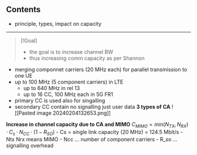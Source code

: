## Contents
- principle, types, impact on capacity
---
>[!Goal]
>- the goal is to increase channel BW
>- thus increasing comm capacity as per Shannon

- merging componnet carriers (20 MHz each) for parallel transmission to one UE
- up to 100 MHz (5 component carriers) in LTE
	- up to 640 MHz in rel 13
	- up to 16 CC, 100 MHz each in 5G FR1
- primary CC is used also for singalling
- secondary CC contain no signalling just user data
**3 types of CA**
![[Pasted image 20240204132653.png]]

**Increase in channel capacity due to CA and MIMO**
$C_{MIMO} = min(N_{TX}, N_{RX}) \cdot C_s \cdot N_{CC} \cdot (1-R_{SO})$
	- Cs = single link capacity (20 MHz) = 124.5 Mbit/s
	- Ntx Nrx means MIMO
	- Ncc ... number of component carriers
	- R_so ... signalling overhead


